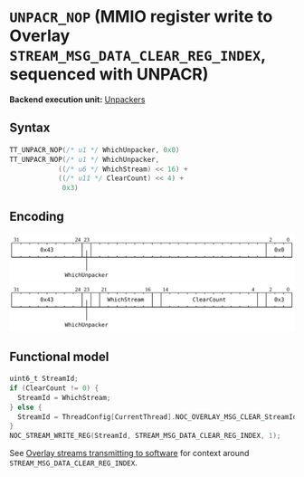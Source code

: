 # `UNPACR_NOP` (MMIO register write to Overlay `STREAM_MSG_DATA_CLEAR_REG_INDEX`, sequenced with UNPACR)

**Backend execution unit:** [Unpackers](Unpackers/README.md)

## Syntax

```c
TT_UNPACR_NOP(/* u1 */ WhichUnpacker, 0x0)
TT_UNPACR_NOP(/* u1 */ WhichUnpacker,
            ((/* u6 */ WhichStream) << 16) +
            ((/* u11 */ ClearCount) << 4) +
             0x3)
```

## Encoding

![](../../../Diagrams/Out/Bits32_UNPACR_NOP_OverlayClear0.svg)
![](../../../Diagrams/Out/Bits32_UNPACR_NOP_OverlayClear3.svg)

## Functional model

```c
uint6_t StreamId;
if (ClearCount != 0) {
  StreamId = WhichStream;
} else {
  StreamId = ThreadConfig[CurrentThread].NOC_OVERLAY_MSG_CLEAR_StreamId[WhichUnpacker];
}
NOC_STREAM_WRITE_REG(StreamId, STREAM_MSG_DATA_CLEAR_REG_INDEX, 1);
```

See [Overlay streams transmitting to software](../../NoC/Overlay/TransmitToSoftware.md) for context around `STREAM_MSG_DATA_CLEAR_REG_INDEX`.
